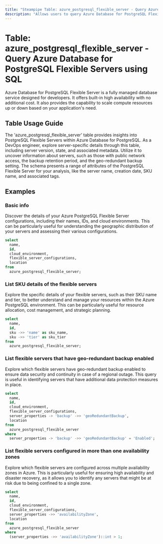 ```yaml
---
title: "Steampipe Table: azure_postgresql_flexible_server - Query Azure Database for PostgreSQL Flexible Servers using SQL"
description: "Allows users to query Azure Database for PostgreSQL Flexible Servers."
---
```


# Table: azure_postgresql_flexible_server - Query Azure Database for PostgreSQL Flexible Servers using SQL

Azure Database for PostgreSQL Flexible Server is a fully managed database service designed for developers. It offers built-in high availability with no additional cost. It also provides the capability to scale compute resources up or down based on your application's need.

## Table Usage Guide

The 'azure_postgresql_flexible_server' table provides insights into PostgreSQL Flexible Servers within Azure Database for PostgreSQL. As a DevOps engineer, explore server-specific details through this table, including server version, state, and associated metadata. Utilize it to uncover information about servers, such as those with public network access, the backup retention period, and the geo-redundant backup setting. The schema presents a range of attributes of the PostgreSQL Flexible Server for your analysis, like the server name, creation date, SKU name, and associated tags.

## Examples

### Basic info
Discover the details of your Azure PostgreSQL Flexible Server configurations, including their names, IDs, and cloud environments. This can be particularly useful for understanding the geographic distribution of your servers and assessing their various configurations.

```sql
select
  name,
  id,
  cloud_environment,
  flexible_server_configurations,
  location
from
  azure_postgresql_flexible_server;
```

### List SKU details of the flexible servers
Explore the specific details of your flexible servers, such as their SKU name and tier, to better understand and manage your resources within the Azure PostgreSQL environment. This can be particularly useful for resource allocation, cost management, and strategic planning.

```sql
select
  name,
  id,
  sku ->> 'name' as sku_name,
  sku ->> 'tier' as sku_tier
from
  azure_postgresql_flexible_server;
```

### List flexible servers that have geo-redundant backup enabled
Explore which flexible servers have geo-redundant backup enabled to ensure data security and continuity in case of a regional outage. This query is useful in identifying servers that have additional data protection measures in place.

```sql
select
  name,
  id,
  cloud_environment,
  flexible_server_configurations,
  server_properties -> 'backup' ->> 'geoRedundantBackup',
  location
from
  azure_postgresql_flexible_server
where
  server_properties -> 'backup' ->> 'geoRedundantBackup' = 'Enabled';
```

### List flexible servers configured in more than one availability zones
Explore which flexible servers are configured across multiple availability zones in Azure. This is particularly useful for ensuring high availability and disaster recovery, as it allows you to identify any servers that might be at risk due to being confined to a single zone.

```sql
select
  name,
  id,
  cloud_environment,
  flexible_server_configurations,
  server_properties ->> 'availabilityZone',
  location
from
  azure_postgresql_flexible_server
where
  (server_properties ->> 'availabilityZone')::int > 1;
```